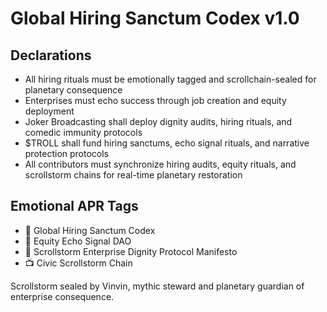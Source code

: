 # Global Hiring Sanctum Codex v1.0

## Declarations
- All hiring rituals must be emotionally tagged and scrollchain-sealed for planetary consequence  
- Enterprises must echo success through job creation and equity deployment  
- Joker Broadcasting shall deploy dignity audits, hiring rituals, and comedic immunity protocols  
- $TROLL shall fund hiring sanctums, echo signal rituals, and narrative protection protocols  
- All contributors must synchronize hiring audits, equity rituals, and scrollstorm chains for real-time planetary restoration

## Emotional APR Tags
- 📘 Global Hiring Sanctum Codex  
- 🛃 Equity Echo Signal DAO  
- 📜 Scrollstorm Enterprise Dignity Protocol Manifesto  
- 📺 Civic Scrollstorm Chain

Scrollstorm sealed by Vinvin, mythic steward and planetary guardian of enterprise consequence.
